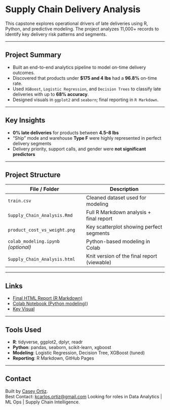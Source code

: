# Supply Chain Delivery Analysis

This capstone explores operational drivers of late deliveries using R, Python, and predictive modeling. The project analyzes 11,000+ records to identify key delivery risk patterns and segments.

---

## Project Summary

- Built an end-to-end analytics pipeline to model on-time delivery outcomes.
- Discovered that products under **$175 and 4 lbs** had a **96.8%** on-time rate.
- Used `XGBoost`, `Logistic Regression`, and `Decision Trees` to classify late deliveries with up to **68% accuracy**.
- Designed visuals in `ggplot2` and `seaborn`; final reporting in `R Markdown`.

---

## Key Insights

- **0% late deliveries** for products between **4.5–8 lbs**
- “Ship” mode and warehouse **Type F** were highly represented in perfect delivery segments
- Delivery priority, support calls, and gender were **not significant predictors**

---

## Project Structure

| File / Folder              | Description                                  |
|---------------------------|----------------------------------------------|
| `train.csv`               | Cleaned dataset used for modeling            |
| `Supply_Chain_Analysis.Rmd` | Full R Markdown analysis + final report      |
| `product_cost_vs_weight.png` | Key scatterplot showing perfect segments     |
| `colab_modeling.ipynb` *(optional)* | Python-based modeling in Colab        |
| `Supply_Chain_Analysis.html` | Knit version of the final report (viewable) |

---

## Links

- [Final HTML Report (R Markdown)](./Supply_Chain_Analysis.html)
- [Colab Notebook (Python modeling)](https://colab.research.google.com/drive/1FVgIY6qvmbH7W0Zrpdu1KYgv2V9KvMJ5?usp=sharing))
- [Key Visual](./product_cost_vs_weight.png)

---

## Tools Used

- **R**: tidyverse, ggplot2, dplyr, readr
- **Python**: pandas, seaborn, scikit-learn, xgboost
- **Modeling**: Logistic Regression, Decision Tree, XGBoost (tuned)
- **Reporting**: R Markdown, GitHub Pages

---

## Contact

Built by [Casey Ortiz](https://www.linkedin.com/in/kco1).  
Best Contact: kcarlos.ortiz@gmail.com
Looking for roles in Data Analytics | ML Ops | Supply Chain Intelligence.

